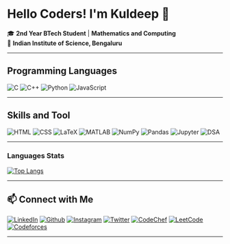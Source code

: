 # Hello Coders! I'm Kuldeep 🙂

🎓 **2nd Year BTech Student** | **Mathematics and Computing**  
🏫 **Indian Institute of Science, Bengaluru**  

---

## Programming Languages
![C](https://img.shields.io/badge/-C-00599C?style=flat-square&logo=c&logoColor=white)
![C++](https://img.shields.io/badge/-C++-00599C?style=flat-square&logo=cplusplus&logoColor=white)
![Python](https://img.shields.io/badge/-Python-3776AB?style=flat-square&logo=python&logoColor=white)
![JavaScript](https://img.shields.io/badge/-JavaScript-F7DF1E?style=flat-square&logo=javascript&logoColor=black)

---

## Skills and Tool
![HTML](https://img.shields.io/badge/-HTML-E34F26?style=flat-square&logo=html5&logoColor=white)
![CSS](https://img.shields.io/badge/-CSS-1572B6?style=flat-square&logo=css3&logoColor=white)
![LaTeX](https://img.shields.io/badge/-LaTeX-008080?style=flat-square&logo=latex&logoColor=white)
![MATLAB](https://img.shields.io/badge/-MATLAB-0076A8?style=flat-square&logo=matlab&logoColor=white)
![NumPy](https://img.shields.io/badge/-NumPy-013243?style=flat-square&logo=numpy&logoColor=white)
![Pandas](https://img.shields.io/badge/-Pandas-150458?style=flat-square&logo=pandas&logoColor=white)
![Jupyter](https://img.shields.io/badge/-Jupyter-FFB13B?style=flat-square&logo=jupyter&logoColor=white&height=40)
![DSA](https://img.shields.io/badge/-DSA_|_C++-4B8F29?style=flat-square&logo=cplusplus&logoColor=white&height=40)

---

### Languages Stats

[![Top Langs](https://github-readme-stats.vercel.app/api/top-langs/?username=Kuldeep9071&count_private=true&theme=dark&layout=compact&card_width=350)](https://github.com/Kuldeep9071)


---

## 📫 Connect with Me
[![LinkedIn](https://img.shields.io/badge/-LinkedIn-0077B5?style=flat-square&logo=linkedin&logoColor=white)](https://www.linkedin.com/in/kuldeep-3604b327a)
[![Github](https://img.shields.io/badge/-Github-000000?style=flat-square&logo=github&logoColor=white)](https://github.com/Kuldeep9071)
[![Instagram](https://img.shields.io/badge/Instagram-EE2C75?style=flat-square&logo=instagram&logoColor=white)](https://www.instagram.com/_1709kuldeep/)
[![Twitter](https://img.shields.io/badge/Twitter-1DA1F2?style=flat-square&logo=X&logoColor=white)](https://twitter.com/Kuldeep_Era)
[![CodeChef](https://img.shields.io/badge/CodeChef-%235A3930.svg?style=flat-square&logo=codechef&logoColor=white)](https://www.codechef.com/users/kuldeep1709)
[![LeetCode](https://img.shields.io/badge/LeetCode-FFA116?style=flat-square&logo=leetcode&logoColor=white)](https://leetcode.com/Kuldeep1709)
[![Codeforces](https://img.shields.io/badge/Codeforces-%231F8ACB.svg?style=flat-square&logo=codeforces&logoColor=white)](https://codeforces.com/profile/Kuldeep1709)

---

